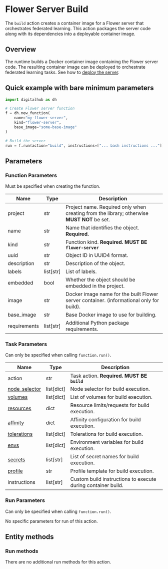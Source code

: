 # Flower Server Build

The `build` action creates a container image for a Flower server that orchestrates federated learning. This action packages the server code along with its dependencies into a deployable container image.

## Overview

The runtime builds a Docker container image containing the Flower server code.
The resulting container image can be deployed to orchestrate federated learning tasks. See how to [deploy the server](flower-server-deploy.md).

## Quick example with bare minimum parameters

```python
import digitalhub as dh

# Create Flower server function
f = dh.new_function(
    name="my-flower-server",
    kind="flower-server",
    base_image="some-base-image"
)

# Build the server
run = f.run(action="build", instructions=["... bash instructions ..."])
```

## Parameters

### Function Parameters

Must be specified when creating the function.

| Name | Type | Description |
| --- | --- | --- |
| project | str | Project name. Required only when creating from the library; otherwise **MUST NOT** be set. |
| name | str | Name that identifies the object. **Required.** |
| kind | str | Function kind. **Required. MUST BE `flower-server`** |
| uuid | str | Object ID in UUID4 format. |
| description | str | Description of the object. |
| labels | list[str] | List of labels. |
| embedded | bool | Whether the object should be embedded in the project. |
| image | str | Docker image name for the built Flower server container. (informational only for build). |
| base_image | str | Base Docker image to use for building. |
| requirements | list[str] | Additional Python package requirements. |

### Task Parameters

Can only be specified when calling `function.run()`.

| Name | Type | Description |
| --- | --- | --- |
| action | str | Task action. **Required. MUST BE `build`** |
| [node_selector](../../../configuration/kubernetes/overview.md#node-selector) | list[dict] | Node selector for build execution. |
| [volumes](../../../configuration/kubernetes/overview.md#volumes) | list[dict] | List of volumes for build execution. |
| [resources](../../../configuration/kubernetes/overview.md#resources) | dict | Resource limits/requests for build execution. |
| [affinity](../../../configuration/kubernetes/overview.md#affinity) | dict | Affinity configuration for build execution. |
| [tolerations](../../../configuration/kubernetes/overview.md#tolerations) | list[dict] | Tolerations for build execution. |
| [envs](../../../configuration/kubernetes/overview.md#secrets-envs) | list[dict] | Environment variables for build execution. |
| [secrets](../../../configuration/kubernetes/overview.md#secrets-envs) | list[str] | List of secret names for build execution. |
| [profile](../../../configuration/kubernetes/overview.md#profile) | str | Profile template for build execution. |
| instructions | list[str] | Custom build instructions to execute during container build. |

### Run Parameters

Can only be specified when calling `function.run()`.

No specific parameters for run of this action.

## Entity methods

### Run methods

There are no additional run methods for this action.
